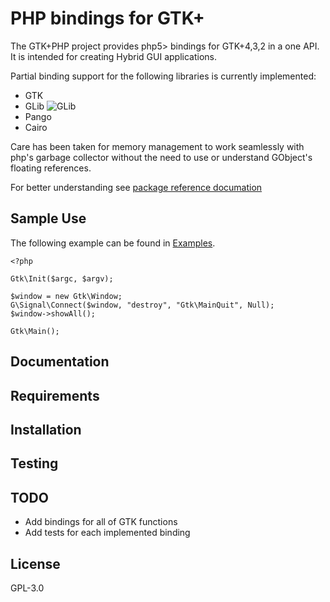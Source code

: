 # PHP bindings for GTK+
The GTK+PHP project provides php5> bindings for GTK+4,3,2 in a one API.
It is intended for creating Hybrid GUI applications.

Partial binding support for the following libraries is currently implemented:

- GTK
- GLib ![GLib](https://github.com/gtkphp/php-ext-gtk-src/actions/workflows/ci.yml/badge.svg?branch=shield)
- Pango
- Cairo

Care has been taken for memory management to work seamlessly with php's
garbage collector without the need to use or understand GObject's
floating references.

For better understanding see
[package reference documation](https://gtk.php.net/gtk3?tab=doc)


## Sample Use

The following example can be found in [Examples](https://github.com/gtkphp/hello-world-examples/).

```
<?php

Gtk\Init($argc, $argv);

$window = new Gtk\Window;
G\Signal\Connect($window, "destroy", "Gtk\MainQuit", Null);
$window->showAll();

Gtk\Main();
```

## Documentation


## Requirements


## Installation

## Testing


## TODO

- Add bindings for all of GTK functions
- Add tests for each implemented binding

## License

GPL-3.0
